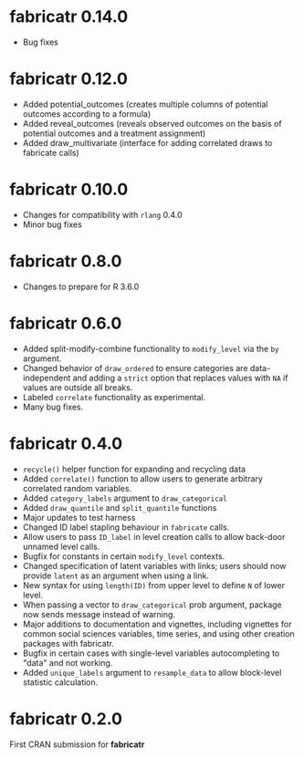 # **fabricatr** 0.14.0

- Bug fixes

# **fabricatr** 0.12.0

- Added potential_outcomes (creates multiple columns of potential outcomes according to a formula)
- Added reveal_outcomes (reveals observed outcomes on the basis of potential outcomes and a treatment assignment)
- Added draw_multivariate (interface for adding correlated draws to fabricate calls)

# **fabricatr** 0.10.0

- Changes for compatibility with `rlang` 0.4.0
- Minor bug fixes

# **fabricatr** 0.8.0

- Changes to prepare for R 3.6.0

# **fabricatr** 0.6.0

- Added split-modify-combine functionality to `modify_level` via the `by` argument.
- Changed behavior of `draw_ordered` to ensure categories are data-independent and adding a `strict` option that replaces values with `NA` if values are outside all breaks.
- Labeled `correlate` functionality as experimental.
- Many bug fixes.

# **fabricatr** 0.4.0

- `recycle()` helper function for expanding and recycling data
- Added `correlate()` function to allow users to generate arbitrary correlated random variables.
- Added `category_labels` argument to `draw_categorical`
- Added `draw_quantile` and `split_quantile` functions
- Major updates to test harness
- Changed ID label stapling behaviour in `fabricate` calls.
- Allow users to pass `ID_label` in level creation calls to allow back-door unnamed level calls.
- Bugfix for constants in certain `modify_level` contexts.
- Changed specification of latent variables with links; users should now provide `latent` as an argument when using a link.
- New syntax for using `length(ID)` from upper level to define `N` of lower level.
- When passing a vector to `draw_categorical` prob argument, package now sends message instead of warning.
- Major additions to documentation and vignettes, including vignettes for common social sciences variables, time series, and using other creation packages with fabricatr.
- Bugfix in certain cases with single-level variables autocompleting to "data" and not working.
- Added `unique_labels` argument to `resample_data` to allow block-level statistic calculation.

# **fabricatr** 0.2.0 

First CRAN submission for **fabricatr**

